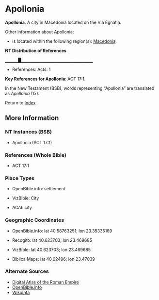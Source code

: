 # Apollonia
**Apollonia**. 
A city in Macedonia located on the Via Egnatia. 




Other information about Apollonia:


* Is located within the following region(s): 
[Macedonia](Macedonia.md). 


**NT Distribution of References**

▁▁▁▁█▁▁▁▁▁▁▁▁▁▁▁▁▁▁▁▁▁▁▁▁▁▁
* References: Acts: 1



**Key References for Apollonia**: 
ACT 17:1. 




In the New Testament (BSB), words representing “Apollonia” are translated as 
*Apollonia* (1x). 


Return to [Index](00-Index.md)

## More Information

### NT Instances (BSB)

* Apollonia (ACT 17:1)



### References (Whole Bible)

* ACT 17:1


### Place Types

* OpenBible.info: settlement

* VizBible: City

* ACAI: city



### Geographic Coordinates

* OpenBible.info: lat 40.58763251; lon 23.35335169

* Recogito: lat 40.623703; lon 23.469685

* VizBible: lat 40.623703; lon 23.469685

* Biblica Maps: lat 40.62496; lon 23.47039



### Alternate Sources

* [Digital Atlas of the Roman Empire](https://imperium.ahlfeldt.se/places/21883)
* [OpenBible.info](https://www.openbible.info/geo/ancient/ab20df9)
* [Wikidata](http://www.wikidata.org/entity/Q2751389)



